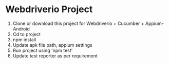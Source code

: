 # Webdriverio Project

1. Clone or download this project for Webdriverio + Cucumber + Appium-Android
2. Cd to project
3. npm install
4. Update apk file path, appium settings
5. Run project using 'npm test'
6. Update test reporter as per requirement
